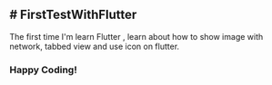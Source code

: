 <h2># FirstTestWithFlutter</h2>
The first time I'm learn Flutter , learn about how to show image with network, tabbed view and use icon on flutter. 


<h3>Happy Coding!</h3>
